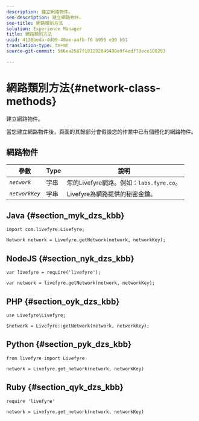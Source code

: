 ```yaml
---
description: 建立網路物件。
seo-description: 建立網路物件。
seo-title: 網路類別方法
solution: Experience Manager
title: 網路類別方法
uuid: 4130beda-dd09-49ae-aafb-f6 b956 e30 b51
translation-type: tm+mt
source-git-commit: 566ea2587f101202045488e9f4edf73ece100293

---
```



# 網路類別方法{#network-class-methods}

建立網路物件。

當您建立網路物件後，頁面的其餘部分會假設您的作業中已有個體化的網路物件。

## 網路物件

| 參數 | Type | 說明 |
|---|---|---|
| *`network`* | 字串 | 您的Livefyre網路。例如：`labs.fyre.co`。 |
| *`networkKey`* | 字串 | Livefyre為網路提供的秘密金鑰。 |

## Java {#section_myk_dzs_kbb}

```
import com.livefyre.Livefyre; 
  
Network network = Livefyre.getNetwork(network, networkKey); 
```

## NodeJS {#section_nyk_dzs_kbb}

```
var livefyre = require('livefyre'); 
  
var network = livefyre.getNetwork(network, networkKey); 
```

## PHP {#section_oyk_dzs_kbb}

```
use Livefyre\Livefyre; 
  
$network = Livefyre::getNetwork(network, networkKey); 
```

## Python {#section_pyk_dzs_kbb}

```
from livefyre import Livefyre 
  
network = Livefyre.get_network(network, networkKey) 
```

## Ruby {#section_qyk_dzs_kbb}

```
require 'livefyre' 
  
network = Livefyre.get_network(network, networkKey) 
```
